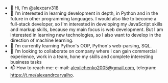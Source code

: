 - 👋 Hi, I’m @alexcarv318
- 👀 I’m interested in learning development in depth, in Python and in the future in other programming languages. I would also like to become a full-stack developer, so I'm interested in developing my JavaScript skills and markup skills, because my main focus is web development. But I am interested in learning new technologies, so I also want to develop in the direction of machine learning.
- 🌱 I’m currently learning Python's OOP, Python's web-parsing, SQL.
- 💞️ I’m looking to collaborate on company where I can gain commercial experience, work in a team, hone my skills and complete interesting business tasks
- 📫 How to reach me: e-mail: alexilchenko2005@gmail.com, telegram: https://t.me/alexandrcarvalho.
